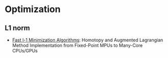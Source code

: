 # Optimization


## L1 norm

- [Fast l-1 Minimization Algorithms](https://people.eecs.berkeley.edu/~yang/software/l1benchmark/):  Homotopy and Augmented Lagrangian Method Implementation from Fixed-Point MPUs to Many-Core CPUs/GPUs


